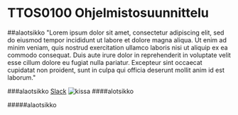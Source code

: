 # TTOS0100 Ohjelmistosuunnittelu

##alaotsikko
"Lorem ipsum dolor sit amet, consectetur adipiscing elit, sed do eiusmod tempor incididunt ut labore et dolore magna aliqua. Ut enim ad minim veniam, quis nostrud exercitation ullamco laboris nisi ut aliquip ex ea commodo consequat. Duis aute irure dolor in reprehenderit in voluptate velit esse cillum dolore eu fugiat nulla pariatur. Excepteur sint occaecat cupidatat non proident, sunt in culpa qui officia deserunt mollit anim id est laborum."

###alaotsikko
[Slack](https://jamk-it.slack.com/)
![kissa](https://fi.wikipedia.org/wiki/Kissa#/media/File:WhiteCat.jpg)
####alotsikko

#####alaotsikko
